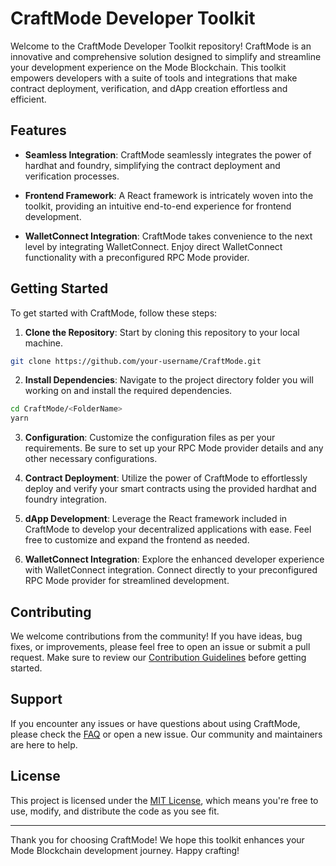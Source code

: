 # CraftMode Developer Toolkit

Welcome to the CraftMode Developer Toolkit repository! CraftMode is an innovative and comprehensive solution designed to simplify and streamline your development experience on the Mode Blockchain. This toolkit empowers developers with a suite of tools and integrations that make contract deployment, verification, and dApp creation effortless and efficient.

## Features

- **Seamless Integration**: CraftMode seamlessly integrates the power of hardhat and foundry, simplifying the contract deployment and verification processes.

- **Frontend Framework**: A React framework is intricately woven into the toolkit, providing an intuitive end-to-end experience for frontend development.

- **WalletConnect Integration**: CraftMode takes convenience to the next level by integrating WalletConnect. Enjoy direct WalletConnect functionality with a preconfigured RPC Mode provider.

## Getting Started

To get started with CraftMode, follow these steps:

1. **Clone the Repository**: Start by cloning this repository to your local machine.

```bash
git clone https://github.com/your-username/CraftMode.git
```

2. **Install Dependencies**: Navigate to the project directory folder you will working on and install the required dependencies.

```bash
cd CraftMode/<FolderName>
yarn
```

3. **Configuration**: Customize the configuration files as per your requirements. Be sure to set up your RPC Mode provider details and any other necessary configurations.

4. **Contract Deployment**: Utilize the power of CraftMode to effortlessly deploy and verify your smart contracts using the provided hardhat and foundry integration.

5. **dApp Development**: Leverage the React framework included in CraftMode to develop your decentralized applications with ease. Feel free to customize and expand the frontend as needed.

6. **WalletConnect Integration**: Explore the enhanced developer experience with WalletConnect integration. Connect directly to your preconfigured RPC Mode provider for streamlined development.

## Contributing

We welcome contributions from the community! If you have ideas, bug fixes, or improvements, please feel free to open an issue or submit a pull request. Make sure to review our [Contribution Guidelines](CONTRIBUTING.md) before getting started.

## Support

If you encounter any issues or have questions about using CraftMode, please check the [FAQ](FAQ.md) or open a new issue. Our community and maintainers are here to help.

## License

This project is licensed under the [MIT License](LICENSE), which means you're free to use, modify, and distribute the code as you see fit.

---

Thank you for choosing CraftMode! We hope this toolkit enhances your Mode Blockchain development journey. Happy crafting!
